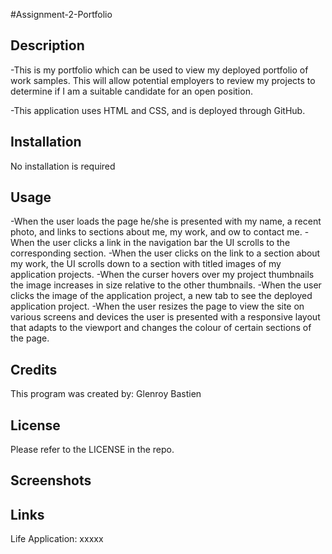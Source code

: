#Assignment-2-Portfolio

## Description

-This is my portfolio which can be used to view my deployed portfolio of work samples. This will allow potential employers to review my projects to determine if I am a suitable candidate for an open position.

-This application uses HTML and CSS, and is deployed through GitHub.

## Installation

No installation is required

## Usage

-When the user loads the page he/she is presented with my name, a recent photo, and links to sections about me, my work, and ow to contact me.
-When the user clicks a link in the navigation bar the UI scrolls to the corresponding section.
-When the user clicks on the link to a section about my work, the UI scrolls down to a section with titled images of my application projects.
-When the curser hovers over my project thumbnails the image increases in size relative to the other thumbnails.
-When the user clicks the image of the application project, a new tab to see the deployed application project.
-When the user resizes the page to view the site on various screens and devices the user is presented with a responsive layout that adapts to the viewport and changes the colour of certain sections of the page.

## Credits

This program was created by:
Glenroy Bastien

## License

Please refer to the LICENSE in the repo.

## Screenshots

## Links

Life Application: xxxxx
